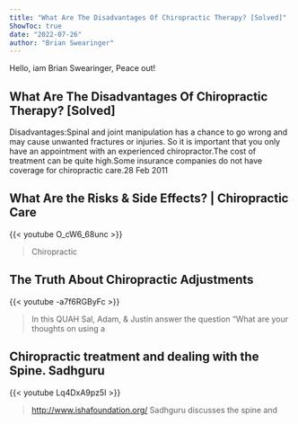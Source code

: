 ```yaml
---
title: "What Are The Disadvantages Of Chiropractic Therapy? [Solved]"
ShowToc: true 
date: "2022-07-26"
author: "Brian Swearinger" 
---
```


Hello, iam Brian Swearinger, Peace out!
## What Are The Disadvantages Of Chiropractic Therapy? [Solved]
Disadvantages:Spinal and joint manipulation has a chance to go wrong and may cause unwanted fractures or injuries. So it is important that you only have an appointment with an experienced chiropractor.The cost of treatment can be quite high.Some insurance companies do not have coverage for chiropractic care.28 Feb 2011

## What Are the Risks & Side Effects? | Chiropractic Care
{{< youtube O_cW6_68unc >}}
>Chiropractic

## The Truth About Chiropractic Adjustments
{{< youtube -a7f6RGByFc >}}
>In this QUAH Sal, Adam, & Justin answer the question “What are your thoughts on using a 

## Chiropractic treatment and dealing with the Spine. Sadhguru
{{< youtube Lq4DxA9pz5I >}}
>http://www.ishafoundation.org/ Sadhguru discusses the spine and 


